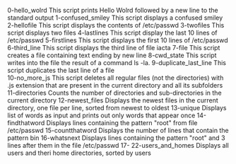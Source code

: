 0-hello_wolrd This script prints Hello Wolrd followed by a new line to the standard output
1-confused_smiley This script displays a confused smiley
2-hellofile This script displays the contents of /etc/passwd
3-twofiles This script displays two files
4-lastlines This script display the last 10 lines of /etc/passwd
5-firstlines This script displays the first 10 lines of /etc/passwd
6-third_line This script displays the third line of file iacta
7-file This script creates a file containing text ending by new line
8-cwd_state This script writes into the file the result of a command ls -la.
9-duplicate_last_line This script duplicates the last line of a file	
10-no_more_js This script deletes all regular files (not the directories) with .js extension that are present in the current directory and all its subfolders
11-directories Counts the number of directories and sub-directories in the current directory
12-newest_files Displays the newest files in the current directory, one file per line, sorted from newest to oldest
13-unique Displays list of words as input and prints out only words that appear once
14-findthatword Displays lines containing the pattern "root" from file /etc/passwd
15-countthatword Displays the number of lines that contain the pattern bin
16-whatsnext Displays lines containing the pattern "root" and 3 lines after them in the file /etc/passwd
17- 
22-users_and_homes Displays all users and theri home directories, sorted by users
